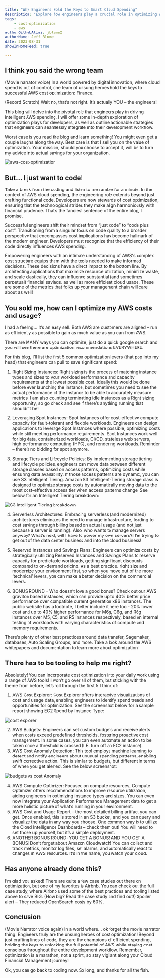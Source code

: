 ```yaml
---
title: "Why Engineers Hold the Keys to Smart Cloud Spending"
description: "Explore how engineers play a crucial role in optimizing AWS cloud spending"
tags:
    - cost-optimization
    - aws
authorGithubAlias: jblume2
authorName: Jeff Blume
date: 2023-08-31
showInHomeFeed: true

---
```


## I think you said the wrong team

(Movie narrator voice) In a world powered by digital innovation, where cloud spend is out of control, one team of unsung heroes hold the keys to successful AWS cost optimization: Finance.

(Record Scratch) Wait no, that’s not right. It’s actually YOU – the engineers!

This blog will delve into the pivotal role that engineers play in driving intelligent AWS spending. I will offer some in-depth exploration of optimization plays for developers, as well as outline actionable strategies that engineers can seamlessly integrate into their development workflow.

Worst case is you read the blog and learn something! You might even get a couple laughs along the way. Best case is that I sell you on the value of optimization. Your mission, should you choose to accept it, will be to turn my advice into actual savings for your organization.

![aws-cost-optimization](images/aws-cost-optimization.jpg)

## But… I just want to code!

Take a break from the coding and listen to me ramble for a minute. In the context of AWS cloud spending, the engineering role extends beyond just crafting functional code. Developers are now stewards of cost optimization, ensuring that the technological strides they make align harmoniously with financial prudence. That’s the fanciest sentence of the entire blog, I promise.

Successful engineers shift their mindset from “just code” to “code plus cost”. Transitioning from a singular focus on code quality to a broader perspective that encompasses cost implications has become hallmark of the modern engineer. Developers must recognize that the efficiency of their code directly influences AWS spending.

Empowering engineers with an intimate understanding of AWS's complex cost structure equips them with the tools needed to make informed decisions. These decisions have a direct impact to the bottom line. By architecting applications that maximize resource utilization, minimize waste, and scale elastically, they can influence substantial (and sometimes perpetual) financial savings, as well as more efficient cloud usage. These are some of the metrics that folks up your management chain will care about as well!

## You sold me, how can I optimize my AWS costs and usage?

I had a feeling… it’s an easy sell. Both AWS are customers are aligned – run as efficiently as possible to gain as much value as you can from AWS. 

There are MANY ways you can optimize, just do a quick google search and you will see there are optimization recommendations EVERYWHERE.

For this blog, I’ll list the first 5 common optimization levers (that pop into my head) that engineers can pull to save significant spend:

1.	Right Sizing Instances: Right sizing is the process of matching instance types and sizes to your workload performance and capacity requirements at the lowest possible cost. Ideally this would be done before ever launching the instance, but sometimes you need to see the actual performance of the instance to be able to accurately measure metrics. I am also counting terminating idle instances as a Right sizing opportunity, so go check and see if there’s anything running that shouldn’t be!

2.	Leveraging Spot Instances: Spot Instances offer cost-effective compute capacity for fault-tolerant and flexible workloads. Engineers can design applications to leverage Spot Instances where possible, optimizing costs while still meeting performance requirements. Spot Instances work well for big data, containerized workloads, CI/CD, stateless web servers, high performance computing (HPC), and rendering workloads. Reminder – there’s no bidding for spot anymore.

3.	Storage Tiers and Lifecycle Policies: By implementing storage tiering and lifecycle policies, engineers can move data between different storage classes based on access patterns, optimizing costs while ensuring data availability. If those access patterns are dynamic, you can use S3 Intelligent Tiering. Amazon S3 Intelligent-Tiering storage class is designed to optimize storage costs by automatically moving data to the most cost-effective access tier when access patterns change. See below for an Intelligent Tiering breakdown:

![S3 Intelligent Tiering breakdown](images/s3-intelligent-tiering.png)

4.	Serverless Architectures: Embracing serverless (and modernized) architectures eliminates the need to manage infrastructure, leading to cost savings through billing based on actual usage (and not just because a server is running). Also, who wants to manage servers anyway? What’s next, will I have to power my own servers?! I’m trying to get out of the data center business and into the cloud business!

5.	Reserved Instances and Savings Plans: Engineers can optimize costs by strategically utilizing Reserved Instances and Savings Plans to reserve capacity for predictable workloads, getting significant discounts compared to on-demand pricing. As a best practice, right size and modernize your environment first, so when you move out of the more ‘technical’ levers, you can make a better decision on the commercial levers.

6.	BONUS ROUND – Who doesn’t love a good bonus? Check out our AWS graviton based instances, which can provide up to 40% better price performance over compatible current generation x86 instances. The public website has a footnote, I better include it here too - 20% lower cost and up to 40% higher performance for M6g, C6g, and R6g instances over M5, C5, and R5 instances respectively, based on internal testing of workloads with varying characteristics of compute and memory requirements.

There’s plenty of other best practices around data transfer, Sagemaker, databases, Auto Scaling Groups, and more. Take a look around the AWS whitepapers and documentation to learn more about optimization!

## There has to be tooling to help me right?

Absolutely! You can incorporate cost optimization into your daily work using a range of AWS tools! I won’t go over all of them, but sticking with the theme from before, let’s roll through the first 5 I think of:

1.	AWS Cost Explorer: Cost Explorer offers interactive visualizations of cost and usage data, enabling engineers to identify spend trends and opportunities for optimization. See the screenshot below for a sample report showing EC2 Spend by Instance Type:

![cost explorer](images/cost-explorer.png)

2.	AWS Budgets: Engineers can set custom budgets and receive alerts when costs exceed predefined thresholds, fostering proactive cost management. In some cases, you can even automate an action to be taken once a threshold is crossed (I.E. turn off an EC2 instance).
3.	AWS Cost Anomaly Detection: This tool employs machine learning to detect and notify engineers about unusual spending patterns, enabling swift corrective action. This is similar to budgets, but different in terms of when you get alerted. See the below screenshot:

![budgets vs cost Anomaly](images/budgets.png)

4.	AWS Compute Optimizer: Focused on compute resources, Compute Optimizer offers recommendations to improve resource utilization, aiding engineers in optimizing instance types and sizes. You can even now integrate your Application Performance Management data to get a more holistic picture of what’s running in your environment.
5.	AWS Cost and Usage Report – the most detailed billing artifact you can get. Once enabled, this is stored in an S3 bucket, and you can query and visualize the data in any way you choose. One common way is to utilize the Cloud Intelligence Dashboards – check them out! You will need to set those up yourself, but it’s a simple deployment.
6. ANOTHER BONUS ROUND: YOU GET A BONUS! AND YOU GET A BONUS! Don’t forget about Amazon Cloudwatch! You can collect and track metrics, monitor log files, set alarms, and automatically react to changes in AWS resources. It’s in the name, you watch your cloud.

## Has anyone already done this?

I’m glad you asked! There are quite a few case studies out there on optimization, but one of my favorites is Airbnb. You can check out the full case study, where Airbnb used some of the best practices and tooling listed above to save BIG. (How big? Read the case study and find out!) Spoiler alert – They reduced OpenSearch costs by 60%.

## Conclusion

(Movie Narrator voice again) In a world where… ok forget the movie narrator thing. Engineers truly are the unsung heroes of cost optimization! Beyond just crafting lines of code, they are the champions of efficient spending, holding the keys to unlocking the full potential of AWS while staying cost conscious throughout the entire development workflow. Remember, optimization is a marathon, not a sprint, so stay vigilant along your Cloud Financial Management journey!

Ok, you can go back to coding now. So long, and thanks for all the fish.
